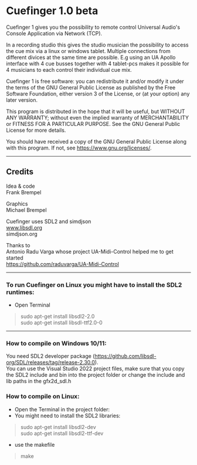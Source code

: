 # Cuefinger 1.0 beta

Cuefinger 1 gives you the possibility to remote control Universal Audio's
Console Application via Network (TCP).

In a recording studio this gives the studio musician the possibility to access the cue mix via a linux or windows tablet.
Multiple connections from different divices at the same time are possible. E.g using an UA Apollo interface with 4 cue busses together with 4 tablet-pcs makes it possible for 4 musicians to each control their individual cue mix.

Cuefinger 1 is free software: you can redistribute it and/or modify
it under the terms of the GNU General Public License as published by
the Free Software Foundation, either version 3 of the License, or
(at your option) any later version.

This program is distributed in the hope that it will be useful,
but WITHOUT ANY WARRANTY; without even the implied warranty of
MERCHANTABILITY or FITNESS FOR A PARTICULAR PURPOSE.  See the
GNU General Public License for more details.

You should have received a copy of the GNU General Public License
along with this program.  If not, see <https://www.gnu.org/licenses/>.

---

## Credits

Idea & code<br>
Frank Brempel

Graphics<br>
Michael Brempel

Cuefinger uses SDL2 and simdjson<br>
www.libsdl.org<br>
simdjson.org<br>

Thanks to<br>
Antonio Radu Varga whose project UA-Midi-Control helped me to get started<br>
https://github.com/raduvarga/UA-Midi-Control

---

### To run Cuefinger on Linux you might have to install the SDL2 runtimes:
- Open Terminal
> sudo apt-get install libsdl2-2.0<br>
> sudo apt-get install libsdl-ttf2.0-0

---

### How to compile on Windows 10/11:
You need SDL2 developer package (https://github.com/libsdl-org/SDL/releases/tag/release-2.30.0).<br>
You can use the Visual Studio 2022 project files, make sure that you copy the SDL2 include and bin into the project folder or change the include and lib paths in the gfx2d_sdl.h

### How to compile on Linux:
- Open the Terminal in the project folder:
- You might need to install the SDL2 libraries:
>sudo apt-get install libsdl2-dev<br>
>sudo apt-get install libsdl2-ttf-dev
- use the makefile
>make

